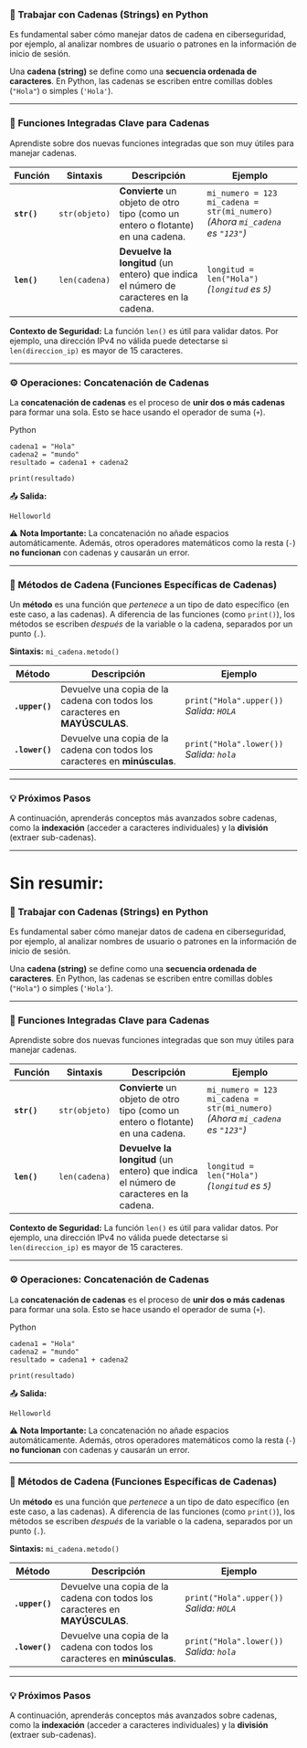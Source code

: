 
### 🧠 Trabajar con Cadenas (Strings) en Python

Es fundamental saber cómo manejar datos de cadena en ciberseguridad, por ejemplo, al analizar nombres de usuario o patrones en la información de inicio de sesión.

Una **cadena (string)** se define como una **secuencia ordenada de caracteres**. En Python, las cadenas se escriben entre comillas dobles (`"Hola"`) o simples (`'Hola'`).

---

### 📘 Funciones Integradas Clave para Cadenas

Aprendiste sobre dos nuevas funciones integradas que son muy útiles para manejar cadenas.

|**Función**|**Sintaxis**|**Descripción**|**Ejemplo**|
|---|---|---|---|
|**`str()`**|`str(objeto)`|**Convierte** un objeto de otro tipo (como un entero o flotante) en una cadena.|`mi_numero = 123` `mi_cadena = str(mi_numero)` _(Ahora `mi_cadena` es `"123"`)_|
|**`len()`**|`len(cadena)`|**Devuelve la longitud** (un entero) que indica el número de caracteres en la cadena.|`longitud = len("Hola")` _(`longitud` es `5`)_|

**Contexto de Seguridad:** La función `len()` es útil para validar datos. Por ejemplo, una dirección IPv4 no válida puede detectarse si `len(direccion_ip)` es mayor de 15 caracteres.

---

### ⚙️ Operaciones: Concatenación de Cadenas

La **concatenación de cadenas** es el proceso de **unir dos o más cadenas** para formar una sola. Esto se hace usando el operador de suma (`+`).

Python

```
cadena1 = "Hola"
cadena2 = "mundo"
resultado = cadena1 + cadena2

print(resultado)
```

📤 **Salida:**

```
Helloworld
```

⚠️ **Nota Importante:** La concatenación no añade espacios automáticamente. Además, otros operadores matemáticos como la resta (`-`) **no funcionan** con cadenas y causarán un error.

---

### 📘 Métodos de Cadena (Funciones Específicas de Cadenas)

Un **método** es una función que _pertenece_ a un tipo de dato específico (en este caso, a las cadenas). A diferencia de las funciones (como `print()`), los métodos se escriben _después_ de la variable o la cadena, separados por un punto (`.`).

**Sintaxis:** `mi_cadena.metodo()`

|**Método**|**Descripción**|**Ejemplo**|
|---|---|---|
|**`.upper()`**|Devuelve una copia de la cadena con todos los caracteres en **MAYÚSCULAS**.|`print("Hola".upper())` _Salida: `HOLA`_|
|**`.lower()`**|Devuelve una copia de la cadena con todos los caracteres en **minúsculas**.|`print("Hola".lower())` _Salida: `hola`_|

---

### 💡 Próximos Pasos

A continuación, aprenderás conceptos más avanzados sobre cadenas, como la **indexación** (acceder a caracteres individuales) y la **división** (extraer sub-cadenas).

---

# Sin resumir:

### 🧠 Trabajar con Cadenas (Strings) en Python

Es fundamental saber cómo manejar datos de cadena en ciberseguridad, por ejemplo, al analizar nombres de usuario o patrones en la información de inicio de sesión.

Una **cadena (string)** se define como una **secuencia ordenada de caracteres**. En Python, las cadenas se escriben entre comillas dobles (`"Hola"`) o simples (`'Hola'`).

---

### 📘 Funciones Integradas Clave para Cadenas

Aprendiste sobre dos nuevas funciones integradas que son muy útiles para manejar cadenas.

|**Función**|**Sintaxis**|**Descripción**|**Ejemplo**|
|---|---|---|---|
|**`str()`**|`str(objeto)`|**Convierte** un objeto de otro tipo (como un entero o flotante) en una cadena.|`mi_numero = 123` `mi_cadena = str(mi_numero)` _(Ahora `mi_cadena` es `"123"`)_|
|**`len()`**|`len(cadena)`|**Devuelve la longitud** (un entero) que indica el número de caracteres en la cadena.|`longitud = len("Hola")` _(`longitud` es `5`)_|

**Contexto de Seguridad:** La función `len()` es útil para validar datos. Por ejemplo, una dirección IPv4 no válida puede detectarse si `len(direccion_ip)` es mayor de 15 caracteres.

---

### ⚙️ Operaciones: Concatenación de Cadenas

La **concatenación de cadenas** es el proceso de **unir dos o más cadenas** para formar una sola. Esto se hace usando el operador de suma (`+`).

Python

```
cadena1 = "Hola"
cadena2 = "mundo"
resultado = cadena1 + cadena2

print(resultado)
```

📤 **Salida:**

```
Helloworld
```

⚠️ **Nota Importante:** La concatenación no añade espacios automáticamente. Además, otros operadores matemáticos como la resta (`-`) **no funcionan** con cadenas y causarán un error.

---

### 📘 Métodos de Cadena (Funciones Específicas de Cadenas)

Un **método** es una función que _pertenece_ a un tipo de dato específico (en este caso, a las cadenas). A diferencia de las funciones (como `print()`), los métodos se escriben _después_ de la variable o la cadena, separados por un punto (`.`).

**Sintaxis:** `mi_cadena.metodo()`

|**Método**|**Descripción**|**Ejemplo**|
|---|---|---|
|**`.upper()`**|Devuelve una copia de la cadena con todos los caracteres en **MAYÚSCULAS**.|`print("Hola".upper())` _Salida: `HOLA`_|
|**`.lower()`**|Devuelve una copia de la cadena con todos los caracteres en **minúsculas**.|`print("Hola".lower())` _Salida: `hola`_|

---

### 💡 Próximos Pasos

A continuación, aprenderás conceptos más avanzados sobre cadenas, como la **indexación** (acceder a caracteres individuales) y la **división** (extraer sub-cadenas).